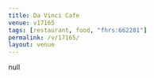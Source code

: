 ```yaml
---
title: Da Vinci Cafe
venue: v17165
tags: [restaurant, food, "fhrs:662281"]
permalink: /v/17165/
layout: venue
---
```

null